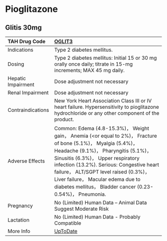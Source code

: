 # Pioglitazone

## Glitis 30mg

| TAH Drug Code      | [OGLIT3](https://www.tahsda.org.tw/drugs/hissearch.php?drug_code=OGLIT3)                                                                                                                                                                                                                                                                                                            |
|:-------------------|:------------------------------------------------------------------------------------------------------------------------------------------------------------------------------------------------------------------------------------------------------------------------------------------------------------------------------------------------------------------------------------|
| Indications        | Type 2 diabetes mellitus.                                                                                                                                                                                                                                                                                                                                                           |
| Dosing             | Type 2 diabetes mellitus: Initial 15 or 30 mg orally once daily; titrate in 15-mg increments; MAX 45 mg daily.                                                                                                                                                                                                                                                                      |
| Hepatic Impairment | Dose adjustment not necessary                                                                                                                                                                                                                                                                                                                                                       |
| Renal Impairment   | Dose adjustment not necessary                                                                                                                                                                                                                                                                                                                                                       |
| Contraindications  | New York Heart Association Class III or IV heart failure. Hypersensitivity to pioglitazone hydrochloride or any other component of the product.                                                                                                                                                                                                                                     |
| Adverse Effects    | Common: Edema (4.8-15.3%)， Weight gain， Anemia (<or equal to 2%)， Fracture of bone (5.1%)， Myalgia (5.4%)， Headache (9.1%)， Pharyngitis (5.1%)， Sinusitis (6.3%)， Upper respiratory infection (13.2%). Serious: Congestive heart failure， ALT/SGPT level raised (0.3%)， Liver failure， Macular edema due to diabetes mellitus， Bladder cancer (0.23-0.54%)， Pneumonia. |
| Pregnancy          | No (Limited) Human Data – Animal Data Suggest Moderate Risk                                                                                                                                                                                                                                                                                                                         |
| Lactation          | No (Limited) Human Data - Probably Compatible                                                                                                                                                                                                                                                                                                                                       |
| More Info          | [UpToDate](https://www.uptodate.com/contents/pioglitazone-drug-information)                                                                                                                                                                                                                                                                                                         |

